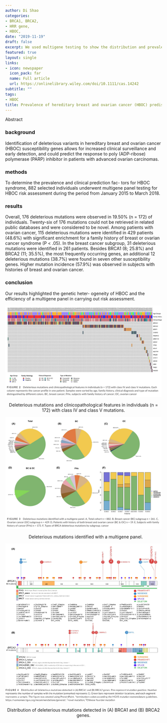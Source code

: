 ```yaml
---
author: Di Shao
categories:
- BRCA1, BRCA2,
- HRR gene,
- HBOC,
date: "2019-11-19"
draft: false
excerpt: We used multigene testing to show the distribution and prevalence of deleterious germline mutations among 882 patients with suspected HBOC risk in 21 HBOC hereditary susceptibility genes.
featured: true
layout: single
links:
- icon: newspaper
  icon_pack: far
  name: Full article
  url: https://onlinelibrary.wiley.com/doi/10.1111/cas.14242
subtitle: ""
tags:
- HBOC
title: Prevalence of hereditary breast and ovarian cancer (HBOC) predisposition gene mutations among 882 HBOC high-risk Chinese individuals
---
```


Abstract 
### background
Identification of deleterious variants in hereditary breast and ovarian cancer (HBOC) susceptibility genes allows for increased clinical surveillance and early detection, and could predict the response to poly (ADP-ribose) polymerase (PARP) inhibitor in patients with  advanced ovarian carcinomas. 
### methods
To determine the prevalence and clinical prediction fac- tors for HBOC syndrome, 882 selected individuals underwent multigene panel testing for  HBOC risk assessment during the period from January 2015 to March 2018. 
### results
Overall, 176  deleterious mutations were observed in 19.50% (n = 172) of individuals. Twenty-six of 176  mutations could not be retrieved in related public databases and were considered to be  novel. Among patients with ovarian cancer, 115 deleterious mutations were identified in  429 patients (48.6%) with significant enrichment for a family history of breast or ovarian  cancer syndrome (P < .05). In the breast cancer subgroup, 31 deleterious mutations were  identified in 261 patients. Besides BRCA1 (8; 25.8%) and BRCA2 (11; 35.5%), the most  frequently occurring genes, an additional 12 deleterious mutations (38.7%) were found in  seven other susceptibility genes. Higher mutation incidence (57.9%) was observed in subjects with histories of breast and ovarian cancer. 
### conclusion
Our results highlighted the genetic heter- ogeneity of HBOC and the efficiency of a multigene panel in carrying out risk assessment.


![](fig2.png "图2：以EFGR,TP53和KRAS突变状态以及TMB分层的患者的总体生存曲线")
<center>Deleterious mutations and clinicopathological features in individuals (n = 172) with class IV and class V mutations.</center>

![](fig3.png)
<center> Deleterious mutations identified with a multigene panel.</center>


![](fig4.png "图2：以EFGR,TP53和KRAS突变状态以及TMB分层的患者的总体生存曲线")
<center>Distribution of deleterious mutations detected in (A) BRCA1 and (B) BRCA2 genes.</center>





